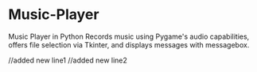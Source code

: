 # Music-Player
Music Player in Python
Records music using Pygame's audio capabilities, offers file selection via Tkinter, and displays messages with messagebox.


//added new line1
//added new line2